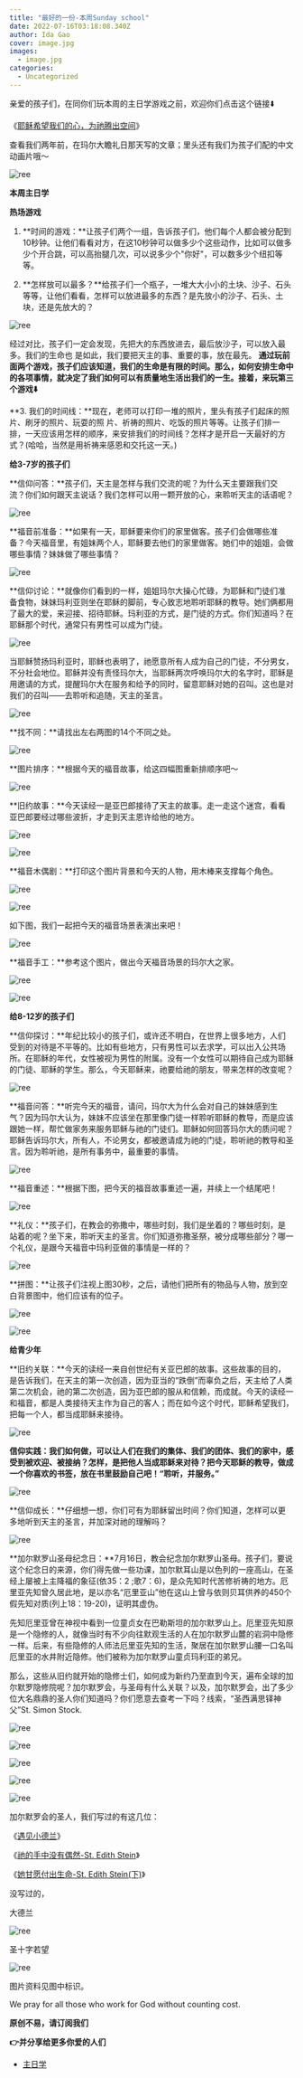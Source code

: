 ```yaml
---
title: "最好的一份-本周Sunday school"
date: 2022-07-16T03:18:08.340Z
author: Ida Gao
cover: image.jpg
images:
  - image.jpg
categories:
  - Uncategorized
---
```


亲爱的孩子们，在同你们玩本周的主日学游戏之前，欢迎你们点击这个链接⬇️

<!--more-->

《[耶稣希望我们的心，为祂腾出空间](http://mp.weixin.qq.com/s?__biz=MzIzNjU0NDI1MA==&mid=2247484236&idx=1&sn=1e5647a0370024d1a0bc8994674570a6&chksm=e8d70ad9dfa083cf3027d0939e5ff3e029a831e71d93c79b36d636633ee38912ccd943623759&scene=21#wechat_redirect)》

查看我们两年前，在玛尔大瞻礼日那天写的文章；里头还有我们为孩子们配的中文动画片哦～

![ree](https://static.wixstatic.com/media/ec8b63_cfffde1b8a2e4e838e4e6813160dd561~mv2.jpg)

**本周主日学**

**热场游戏**

1.  **时间的游戏：**让孩子们两个一组，告诉孩子们，他们每个人都会被分配到10秒钟。让他们看看对方，在这10秒钟可以做多少个这些动作，比如可以做多少个开合跳，可以高抬腿几次，可以说多少个"你好"，可以数多少个纽扣等等。
    
2.  **怎样放可以最多？**给孩子们一个瓶子，一堆大大小小的土块、沙子、石头等等，让他们看看，怎样可以放进最多的东西？是先放小的沙子、石头、土块，还是先放大的？
    

![ree](https://static.wixstatic.com/media/ec8b63_1ab3e24ed6a84fde8e6dfd33eee7ec8e~mv2.jpg)

  

经过对比，孩子们一定会发现，先把大的东西放进去，最后放沙子，可以放入最多。我们的生命也 是如此，我们要把天主的事、重要的事，放在最先。 **通过玩前面两个游戏，孩子们应该知道，我们的生命是有限的时间。那么，如何安排生命中的各项事情，就决定了我们如何可以有质量地生活出我们的一生。接着，来玩第三个游戏⬇️**  

**3\. 我们的时间线：**现在，老师可以打印一堆的照片，里头有孩子们起床的照片、刷牙的照片、玩耍的照 片、祈祷的照片、吃饭的照片等等。让孩子们排一排，一天应该用怎样的顺序，来安排我们的时间线？怎样才是开启一天最好的方式？(哈哈，当然是用祈祷来感恩和交托这一天。)

**给3-7岁的孩子们**

  

**信仰问答：**孩子们，天主是怎样与我们交流的呢？为什么天主要跟我们交流？你们如何跟天主说话？我们怎样可以用一颗开放的心，来聆听天主的话语呢？

![ree](https://static.wixstatic.com/media/ec8b63_9eb666fdea0345c4a8311a7353a0478d~mv2.jpg)

**福音前准备：**如果有一天，耶稣要来你们的家里做客。孩子们会做哪些准备？今天福音里，有姐妹两个人，耶稣要去他们的家里做客。她们中的姐姐，会做哪些事情？妹妹做了哪些事情？

![ree](https://static.wixstatic.com/media/ec8b63_ef45c1303f2d4ddf9949b57761ddbd66~mv2.png)

**信仰讨论：**就像你们看到的一样，姐姐玛尔大操心忙碌，为耶稣和门徒们准备食物，妹妹玛利亚则坐在耶稣的脚前，专心致志地聆听耶稣的教导。她们俩都用了最大的爱，来迎接、招待耶稣。玛利亚的方式，是门徒的方式。你们知道吗？在耶稣那个时代，通常只有男性可以成为门徒。

![ree](https://static.wixstatic.com/media/ec8b63_a3e128ac60cf4e49b73645fe63dca339~mv2.jpg)

当耶稣赞扬玛利亚时，耶稣也表明了，祂愿意所有人成为自己的门徒，不分男女，不分社会地位。耶稣并没有责怪玛尔大，当耶稣两次呼唤玛尔大的名字时，耶稣是用邀请的方式，提醒玛尔大在服务和给予的同时，留意耶稣对她的召叫。这也是对我们的召叫——去聆听和追随，天主的圣言。

![ree](https://static.wixstatic.com/media/ec8b63_f0fa7f8839e84427ac1c88aefb23d3de~mv2.jpg)

**找不同：**请找出左右两图的14个不同之处。

![ree](https://static.wixstatic.com/media/ec8b63_c1a4a897c8564735900eee11fa25c8fb~mv2.png)

**图片排序：**根据今天的福音故事，给这四幅图重新排顺序吧～

![ree](https://static.wixstatic.com/media/ec8b63_2b2a87477fe74f7cb0f9c935ea6ee34a~mv2.jpg)

**旧约故事：**今天读经一是亚巴郎接待了天主的故事。走一走这个迷宫，看看亚巴郎要经过哪些波折，才走到天主恩许给他的地方。

![ree](https://static.wixstatic.com/media/ec8b63_96b75ab161564db187ee5e52d0525ff4~mv2.png)

![ree](https://static.wixstatic.com/media/ec8b63_4d8b4383e63140c0943c18b8e90aeb9f~mv2.jpg)

**福音木偶剧：**打印这个图片背景和今天的人物，用木棒来支撑每个角色。

![ree](https://static.wixstatic.com/media/ec8b63_1a564a6b057045299d29166c7d117ebd~mv2.png)

![ree](https://static.wixstatic.com/media/ec8b63_76a8bfe135c64d21a2613453ce320880~mv2.png)

如下图，我们一起把今天的福音场景表演出来吧！

![ree](https://static.wixstatic.com/media/ec8b63_46a234e210584775b76169800e5623ea~mv2.png)

**福音手工：**参考这个图片，做出今天福音场景的玛尔大之家。

![ree](https://static.wixstatic.com/media/ec8b63_12eb6bea596f4d45be1e1d96613d87e5~mv2.jpg)

![ree](https://static.wixstatic.com/media/ec8b63_fd8408cda57744c282d5b506d895fd5a~mv2.jpg)

**给8-12岁的孩子们**  

**信仰探讨：**年纪比较小的孩子们，或许还不明白，在世界上很多地方，人们受到的对待是不平等的。比如有些地方，只有男性可以去求学，可以出入公共场所。在耶稣的年代，女性被视为男性的附属。没有一个女性可以期待自己成为耶稣的门徒、耶稣的学生。那么，今天耶稣来，祂要给祂的朋友，带来怎样的改变呢？

![ree](https://static.wixstatic.com/media/ec8b63_843e2961b6eb4c9a9b5be20d406887f3~mv2.jpg)

**福音问答：**听完今天的福音，请问，玛尔大为什么会对自己的妹妹感到生气？因为玛尔大认为，妹妹不应该坐在那里像门徒一样聆听耶稣的教导，而是应该跟她一样，帮忙做家务来服务耶稣与祂的门徒们。耶稣如何回答玛尔大的质问呢？耶稣告诉玛尔大，所有人，不论男女，都被邀请成为祂的门徒，聆听祂的教导和圣言。因为聆听祂，是所有事务中，最重要的事情。

![ree](https://static.wixstatic.com/media/ec8b63_def5750e387a4b718d5fa8f246fdd050~mv2.jpg)

**福音重述：**根据下图，把今天的福音故事重述一遍，并续上一个结尾吧！

![ree](https://static.wixstatic.com/media/ec8b63_34e59517fdd445939efa485a08bacd4b~mv2.jpg)

**礼仪：**孩子们，在教会的弥撒中，哪些时刻，我们是坐着的？哪些时刻，是站着的呢？坐下来，聆听天主的圣言。你们知道弥撒圣祭，被分成哪些部分？哪一个礼仪，是跟今天福音中玛利亚做的事情是一样的？

![ree](https://static.wixstatic.com/media/ec8b63_493500b059d94ca28d35b7423ac04052~mv2.png)

**拼图：**让孩子们注视上图30秒，之后，请他们把所有的物品与人物，放到空白背景图中，他们应该有的位子。

![ree](https://static.wixstatic.com/media/ec8b63_7c5640ce98fb4b96990f3068f78ddfef~mv2.png)

![ree](https://static.wixstatic.com/media/ec8b63_af3eef8822204343bf639b4d583e1325~mv2.png)

  

**给青少年**

  

**旧约关联：**今天的读经一来自创世纪有关亚巴郎的故事。这些故事的目的，是告诉我们，在天主的第一次创造，因为亚当的“跌倒”而辜负之后，天主给了人类第二次机会，祂的第二次创造，因为亚巴郎的服从和信赖，而成就。今天的读经一和福音，都是人类接待天主作为自己的客人；而在如今这个时代，耶稣希望我们，把每一个人，都当成耶稣来接待。

![ree](https://static.wixstatic.com/media/ec8b63_c33e45aee88249bd91af1379ad45b930~mv2.jpg)

**信仰实践：**我们如何做，可以让人们在我们的集体、我们的团体、我们的家中，感受到被欢迎、被接纳？怎样，是把他人当成耶稣来对待？把今天耶稣的教导，做成一个你喜欢的书签，放在书里鼓励自己吧！**“聆听，并服务。”**

![ree](https://static.wixstatic.com/media/ec8b63_1cb126e589574196a480356e7d0e5690~mv2.png)

**信仰成长：**仔细想一想，你们可有为耶稣留出时间？你们知道，怎样可以更多地听到天主的圣言，并加深对祂的理解吗？

![ree](https://static.wixstatic.com/media/ec8b63_a82680cf8f2142c5b390b832ae25346e~mv2.png)

**加尔默罗山圣母纪念日：**7月16日，教会纪念加尔默罗山圣母。孩子们，要说这个纪念日的来源，你们得先做一些功课，加尔默耳山是以色列的一座高山，在圣经上屡被上主降福的象征(依35：2 ;歌7：6)，是众先知时代苦修祈祷的地方。厄里亚先知曾久居此地，是以亦名“厄里亚山”他在这山上曾与依则贝耳供养的450个假先知对质(列上18：19-20)，证明其虚伪。

  

先知厄里亚曾在神视中看到一位童贞女在巴勒斯坦的加尔默罗山上。厄里亚先知原是一个隐修的人，就像当时有不少向往默观生活的人在加尔默罗山麓的岩洞中隐修一样。后来，有些隐修的人师法厄里亚先知的生活，聚居在加尔默罗山腰一口名叫厄里亚的水井附近隐修。他们被称为加尔默罗山童贞玛利亚的弟兄。

  

那么，这些从旧约就开始的隐修士们，如何成为新约乃至直到今天，遍布全球的加尔默罗隐修院呢？加尔默罗会，与圣母有什么关联？以及，加尔默罗会，出了多少位大名鼎鼎的圣人你们知道吗？你们愿意去查考一下吗？线索，“圣西满思铎神父”St. Simon Stock.

![ree](https://static.wixstatic.com/media/ec8b63_25e403589a874b5990f7dd780430486a~mv2.jpg)

![ree](https://static.wixstatic.com/media/ec8b63_a1a5229040804b4988538a5a48ef5424~mv2.jpg)

![ree](https://static.wixstatic.com/media/ec8b63_87f72e6e6a004d03a7b6b81680b8dd42~mv2.jpg)

![ree](https://static.wixstatic.com/media/ec8b63_08b0e41a8e3646dda1de5200b50bd264~mv2.jpg)

![ree](https://static.wixstatic.com/media/ec8b63_80546c0be99647918c5174d206bcb058~mv2.jpg)

加尔默罗会的圣人，我们写过的有这几位：

《[遇见小德兰](http://mp.weixin.qq.com/s?__biz=MzIzNjU0NDI1MA==&mid=2247485606&idx=1&sn=9e7bc60d4e5ad5db9f96680a529b98fe&chksm=e8d70133dfa0882593caa08c5a17539fe9a8b7d23c19ae2eea7ef1331ecaf69e618fd4e9ec50&scene=21#wechat_redirect)》

《[祂的手中没有偶然-St. Edith Stein](http://mp.weixin.qq.com/s?__biz=MzIzNjU0NDI1MA==&mid=2247489049&idx=2&sn=ee48107a5e27dc96f7bc5bc18c91d7fa&chksm=e8d71f8cdfa0969a2d840e0928ff2df3c72a64c923f5808b2e22f61f4607c8970bdc62c33a48&scene=21#wechat_redirect)》

《[她甘愿付出生命-St. Edith Stein(下)](http://mp.weixin.qq.com/s?__biz=MzIzNjU0NDI1MA==&mid=2247489087&idx=2&sn=125617f97ae55db4e4b677c57f1d3c96&chksm=e8d71faadfa096bc548bd36a40d4545d07b13c65740ccb57f23d1cabb99a3ed27d75bacb3186&scene=21#wechat_redirect)》

没写过的，

大德兰

![ree](https://static.wixstatic.com/media/ec8b63_de02d60e979043a5b91f0cf5b35afca8~mv2.jpg)

圣十字若望

![ree](https://static.wixstatic.com/media/ec8b63_f064592aa6e6489288771299136a6a30~mv2.jpg)

  

  

图片资料见图中标识。

We pray for all those who work for God without counting cost.

**原创不易，请订阅我们**

**👉并分享给更多你爱的人们**

*   [主日学](https://www.urloveinme.com/首頁/categories/主日学)
